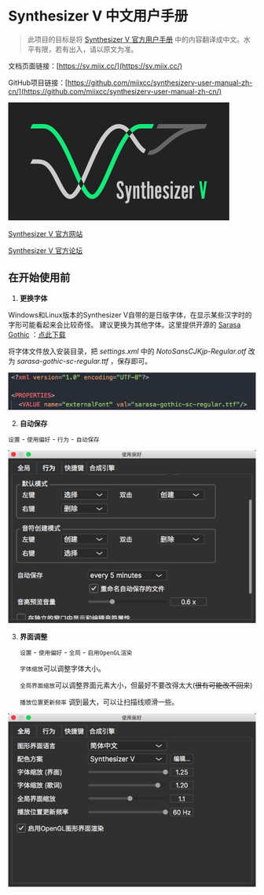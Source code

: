 # Synthesizer V 中文用户手册 

> 此项目的目标是将 [Synthesizer V 官方用户手册](https://synthesizerv.com/manual/#) 中的内容翻译成中文。水平有限，若有出入，请以原文为准。

文档页面链接：[https://sv.miix.cc/](https://sv.miix.cc/)

GitHub项目链接：[https://github.com/miixcc/synthesizerv-user-manual-zh-cn/](https://github.com/miixcc/synthesizerv-user-manual-zh-cn/)

![logo](logo.png)

[Synthesizer V 官方网站](https://synthesizerv.com/)

[Synthesizer V 官方论坛](https://forum.synthesizerv.com/)

## 在开始使用前

1. **更换字体**

Windows和Linux版本的Synthesizer V自带的是日版字体，在显示某些汉字时的字形可能看起来会比较奇怪。
建议更换为其他字体。这里提供开源的 [Sarasa Gothic](https://github.com/be5invis/Sarasa-Gothic) ：[点此下载](https://raw.githubusercontent.com/miixcc/synthesizerv-user-manual-zh-cn/master/docs/zh-cn/tips/sarasa-ui-sc-regular.ttf)

将字体文件放入安装目录，把 *settings.xml* 中的 *NotoSansCJKjp-Regular.otf* 改为 *sarasa-gothic-sc-regular.ttf* ，保存即可。

![](zh-cn/tips/tips-1.png)

2. **自动保存**

`设置` - `使用偏好` - `行为` - `自动保存`

![](zh-cn/tips/tips-2.png)

3. **界面调整**
   
   `设置` - `使用偏好` - `全局` - `启用OpenGL渲染`

    `字体缩放`可以调整字体大小。
    
    `全局界面缩放`可以调整界面元素大小，但最好不要改得太大(~~很有可能改不回来~~)

    `播放位置更新频率` 调到最大，可以让扫描线顺滑一些。

![](zh-cn/tips/tips-3.png)